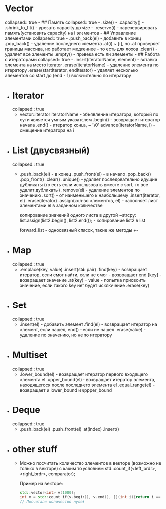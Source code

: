 # Vector
collapsed:: true
	- ## Память
	  collapsed:: true
		- .size()
		- .capacity()
		- .shrink_to_fit() - урезать capacity до size
		- .reserve(i) - зарезервировать память(установить capacity) на i элементов
	- ## Управление элементами
	  collapsed:: true
		- .push_back(el) - добавить в конец
		  .pop_back() - удаление последнего элемента
		  .at(i) ~ [i], но .at проверяет границы массива, но работает медленнее - то есть для лохов
		  .clear() - удаляет все элементы
		  .empty() - провека есть ли элементы
	- ## Работа с итераторами
	  collapsed:: true
		- .insert(iteratorName, element) - вставка элемента на место iterator
		  .erase(iteratorName) - удаление элемента по итератору
		  .erase(startIterator, endIterator) - удаляет несколько элементов со start до (end - 1) включительно по итератору
- # Iterator
  collapsed:: true
	- vector<type>::iterator iteratorName - объявление итератора, который по сути является умным указателем
	  .begin() - возвращает итератор начала
	  .end() - итератор конца, ~ '\0'
	  advance(iteratorName, i) - смещение итератора на i
- # List (двусвязный)
  collapsed:: true
	- .push_back(el) - в конец
	  .push_front(el) - в начало
	  .pop_back()
	  .pop_front()
	  .clear()
	  .unique() - удаляет последовательно идущие дубликаты (то есть если использовать вместе с sort, то все удалит дубликаты)
	  .remove(el) - удаление элементов по значению
	  .sort() - от наименьшего к наибольшему
	  .insert(iterator, el)
	  .erase(iterator)
	  .assign(кол-во элементов, el) - заполняет лист элементами el в заданном количествe
	  
	  копирование значений одного листа в другой ~strcpy:
	  list.assign(list2.begin(), list2.end()); - копирование list2 в list
	  
	  forward_list - односвязный список, такие же методы +-
- # Map
  collapsed:: true
	- .emplace(key, value)
	  .insert(std::pair)
	  .find(key) - возвращает итератор, если смог найти, если не смог - возвращает end
	  [key] - возвращает значение
	  .at(key) = value - попытка присвоить значение, если такого key нет будет исключение
	  .erase(key)
- # Set
  collapsed:: true
	- .insert(el) - добавить элемент
	  .find(el) - возвращает итератор на элемент, если нашел, end() - если не нашел
	  .erase(value) - удаление по значению, но не по итератору
- # Multiset
  collapsed:: true
	- .lower_bound(el) - возвращает итератор первого входящего элемента el
	  .upper_bound(el) - возвращает итератор элемента, находящегося после последнего элемента el
	  .equal_range(el) - возвращает и lower_bound и uppper_bound
- # Deque
  collapsed:: true
	- .push_back(el)
	  .push_front(el)
	  .at(index)
	  .insert()
- # other stuff
	- Можно посчитать количество элементов в векторе (возможно не только в векторе) с каким то условием
	  std::count_if(<left_brdr>, <right_brdr>, comparator);
	  
	  Пример на векторе:
	  ```c++
	  std::vector<int> v(1000);
	  int x = std::count_if(v.begin(), v.end(), [](int i){return i == 0;});
	  // Посчитали количество нулей
	  ```